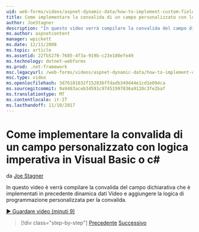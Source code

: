 ```yaml
---
uid: web-forms/videos/aspnet-dynamic-data/how-to-implement-custom-field-validation-with-imperative-logic-in-vb-or-c
title: Come implementare la convalida di un campo personalizzato con logica imperativa in Visual Basic o c# | Documenti Microsoft
author: JoeStagner
description: "In questo video verrà compilare la convalida del campo dichiarativa che è implementati in precedente dinamica dati Video e aggiungere la logica di programmazione personalizzata per il nostro val..."
ms.author: aspnetcontent
manager: wpickett
ms.date: 12/11/2008
ms.topic: article
ms.assetid: 22fb5270-7685-4f3a-919b-c23e180efe49
ms.technology: dotnet-webforms
ms.prod: .net-framework
msc.legacyurl: /web-forms/videos/aspnet-dynamic-data/how-to-implement-custom-field-validation-with-imperative-logic-in-vb-or-c
msc.type: video
ms.openlocfilehash: 3d76101032f152836ffdadb349d44e1cd1e094ca
ms.sourcegitcommit: 9a9483aceb34591c97451997036a9120c3fe2baf
ms.translationtype: MT
ms.contentlocale: it-IT
ms.lasthandoff: 11/10/2017
---
```

<a name="how-to-implement-custom-field-validation-with-imperative-logic-in-vb-or-c"></a>Come implementare la convalida di un campo personalizzato con logica imperativa in Visual Basic o c#
====================
da [Joe Stagner](https://github.com/JoeStagner)

In questo video è verrà compilare la convalida del campo dichiarativa che è implementati in precedente dinamica dati Video e aggiungere la logica di programmazione personalizzata per la convalida.

[&#9654; Guardare video (minuti 9)](https://channel9.msdn.com/Blogs/ASP-NET-Site-Videos/how-to-implement-custom-field-validation-with-imperative-logic-in-vb-or-c)

>[!div class="step-by-step"]
[Precedente](how-to-use-attribute-validation-in-aspnet-dynamic-data-applications.md)
[Successivo](how-to-remove-columns-from-your-dynamicdata-data-grids.md)
